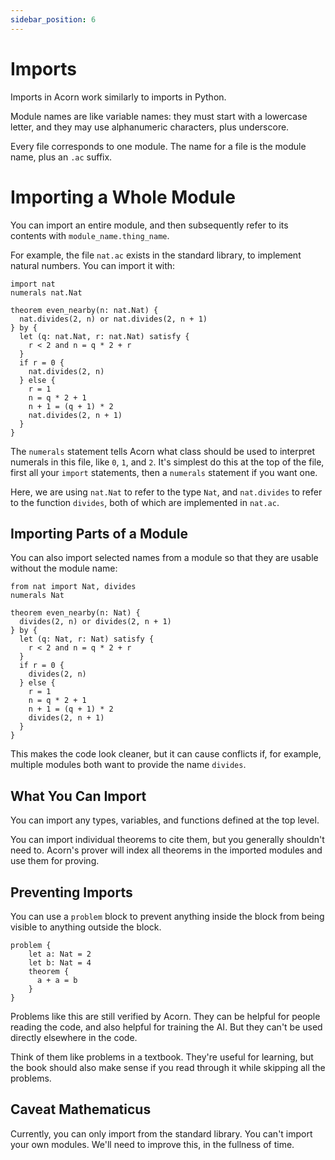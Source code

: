 ```yaml
---
sidebar_position: 6
---
```


# Imports

Imports in Acorn work similarly to imports in Python.

Module names are like variable names: they must start with a lowercase letter, and they may use alphanumeric characters, plus underscore.

Every file corresponds to one module. The name for a file is the module name, plus an `.ac` suffix.

# Importing a Whole Module

You can import an entire module, and then subsequently refer to its contents with `module_name.thing_name`.

For example, the file `nat.ac` exists in the standard library, to implement natural numbers. You can import it with:

```acorn
import nat
numerals nat.Nat

theorem even_nearby(n: nat.Nat) {
  nat.divides(2, n) or nat.divides(2, n + 1)
} by {
  let (q: nat.Nat, r: nat.Nat) satisfy {
    r < 2 and n = q * 2 + r
  }
  if r = 0 {
    nat.divides(2, n)
  } else {
    r = 1
    n = q * 2 + 1
    n + 1 = (q + 1) * 2
    nat.divides(2, n + 1)
  }
}
```

The `numerals` statement tells Acorn what class should be used to interpret numerals in this file, like `0`, `1`, and `2`. It's simplest do this at the top of the file, first all your `import` statements, then a `numerals` statement if you want one.

Here, we are using `nat.Nat` to refer to the type `Nat`, and `nat.divides` to refer to the function `divides`, both of which are implemented in `nat.ac`.

## Importing Parts of a Module

You can also import selected names from a module so that they are usable without the module name:

```acorn
from nat import Nat, divides
numerals Nat

theorem even_nearby(n: Nat) {
  divides(2, n) or divides(2, n + 1)
} by {
  let (q: Nat, r: Nat) satisfy {
    r < 2 and n = q * 2 + r
  }
  if r = 0 {
    divides(2, n)
  } else {
    r = 1
    n = q * 2 + 1
    n + 1 = (q + 1) * 2
    divides(2, n + 1)
  }
}
```

This makes the code look cleaner, but it can cause conflicts if, for example, multiple modules both want to provide the name `divides`.

## What You Can Import

You can import any types, variables, and functions defined at the top level.

You can import individual theorems to cite them, but you generally shouldn't need to. Acorn's prover will index all theorems in the imported modules and use them for proving.

## Preventing Imports

You can use a `problem` block to prevent anything inside the block from being visible to anything outside the block.

```acorn
problem {
    let a: Nat = 2
    let b: Nat = 4
    theorem {
      a + a = b
    }
}
```

Problems like this are still verified by Acorn. They can be helpful for people reading the code, and also helpful for training the AI. But they can't be used directly elsewhere in the code.

Think of them like problems in a textbook. They're useful for learning, but the book should also make sense if you read through it while skipping all the problems.

## Caveat Mathematicus

Currently, you can only import from the standard library. You can't import your own modules. We'll need to improve this, in the fullness of time.

